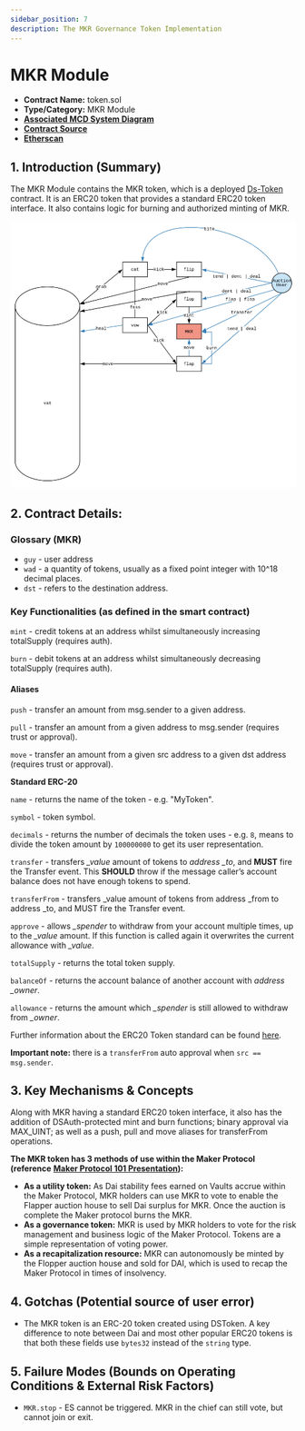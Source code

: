 ```yaml
---
sidebar_position: 7
description: The MKR Governance Token Implementation
---
```


# MKR Module

* **Contract Name:** token.sol
* **Type/Category:** MKR Module
* [**Associated MCD System Diagram**](https://github.com/makerdao/dss/wiki#system-architecture)
* [**Contract Source**](https://github.com/dapphub/ds-token/blob/master/src/token.sol)
* [**Etherscan**](https://etherscan.io/address/0x9f8f72aa9304c8b593d555f12ef6589cc3a579a2)

## 1. Introduction (Summary)

The MKR Module contains the MKR token, which is a deployed [Ds-Token](https://github.com/dapphub/ds-token) contract. It is an ERC20 token that provides a standard ERC20 token interface. It also contains logic for burning and authorized minting of MKR.

![MKR Interactions with the Maker Protocol](<../assets/Screen Shot 2019-11-17 at 2.10.06 PM.png>)

## 2. Contract Details:

### Glossary (MKR)

* `guy` - user address
* `wad` - a quantity of tokens, usually as a fixed point integer with 10^18 decimal places.
* `dst` - refers to the destination address.

### Key Functionalities (as defined in the smart contract)

`mint` - credit tokens at an address whilst simultaneously increasing totalSupply (requires auth).

`burn` - debit tokens at an address whilst simultaneously decreasing totalSupply (requires auth).

#### **Aliases**&#x20;

`push` - transfer an amount from msg.sender to a given address.

`pull` - transfer an amount from a given address to msg.sender (requires trust or approval).

`move` - transfer an amount from a given src address to a given dst address (requires trust or approval).

**Standard ERC-20**

`name` - returns the name of the token - e.g. "MyToken".

`symbol` - token symbol.

`decimals` - returns the number of decimals the token uses - e.g. `8`, means to divide the token amount by `100000000` to get its user representation.

`transfer` - transfers _\_value_ amount of tokens to _address \_to_, and **MUST** fire the Transfer event. This **SHOULD** throw if the message caller’s account balance does not have enough tokens to spend.

`transferFrom` - transfers \_value amount of tokens from address \_from to address \_to, and MUST fire the Transfer event.

`approve` - allows _\_spender_ to withdraw from your account multiple times, up to the _\_value_ amount. If this function is called again it overwrites the current allowance with _\_value_.

`totalSupply` - returns the total token supply.

`balanceOf` - returns the account balance of another account with _address \_owner_.

`allowance` - returns the amount which _\_spender_ is still allowed to withdraw from _\_owner_.

Further information about the ERC20 Token standard can be found [here](https://eips.ethereum.org/EIPS/eip-20).

**Important note:** there is a `transferFrom` auto approval when `src == msg.sender`.

## 3. Key Mechanisms & Concepts

Along with MKR having a standard ERC20 token interface, it also has the addition of DSAuth-protected mint and burn functions; binary approval via MAX\_UINT; as well as a push, pull and move aliases for transferFrom operations.

**The MKR token has 3 methods of use within the Maker Protocol (reference** [**Maker Protocol 101 Presentation**](https://docs.makerdao.com/maker-protocol-101)**):**

* **As a utility token:** As Dai stability fees earned on Vaults accrue within the Maker Protocol, MKR holders can use MKR to vote to enable the Flapper auction house to sell Dai surplus for MKR. Once the auction is complete the Maker protocol burns the MKR.
* **As a governance token:** MKR is used by MKR holders to vote for the risk management and business logic of the Maker Protocol. Tokens are a simple representation of voting power.
* **As a recapitalization resource:** MKR can autonomously be minted by the Flopper auction house and sold for DAI, which is used to recap the Maker Protocol in times of insolvency.

## 4. Gotchas (Potential source of user error)

* The MKR token is an ERC-20 token created using DSToken. A key difference to note between Dai and most other popular ERC20 tokens is that both these fields use `bytes32` instead of the `string` type.

## 5. Failure Modes (Bounds on Operating Conditions & External Risk Factors)

* `MKR.stop` - ES cannot be triggered. MKR in the chief can still vote, but cannot join or exit.
